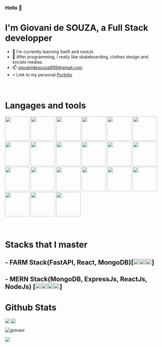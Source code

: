 ### Hello 👋

# I'm Giovani de SOUZA, a Full Stack developper


- 🌱 I’m currently learning Swift and nestJs
- 💬 After programming, I really like skateboarding, clothes design and socials medias.
- 📫 giovanidesouza999@gmail.com
- ⚡ Link to my personal [Portolio](youngio9.github.io/Portfolio)

<br />

# Langages and tools

<div >
 <img width="80" src="https://cdn.jsdelivr.net/gh/devicons/devicon/icons/react/react-original-wordmark.svg" />
<img width="80" src="https://cdn.jsdelivr.net/gh/devicons/devicon/icons/nodejs/nodejs-original.svg" />
  
 <img width="80" src="https://cdn.jsdelivr.net/gh/devicons/devicon/icons/express/express-original.svg" />
  
 <img width="80" src="https://cdn.jsdelivr.net/gh/devicons/devicon/icons/nextjs/nextjs-original.svg" />
  
  <img width="80" src="https://cdn.jsdelivr.net/gh/devicons/devicon/icons/sass/sass-original.svg" />
  
  <img width="80"  src="https://cdn.jsdelivr.net/gh/devicons/devicon/icons/redux/redux-original.svg" />
 <img width="80" src="https://cdn.jsdelivr.net/gh/devicons/devicon/icons/flutter/flutter-original.svg" />
 
 <img width="80" src="https://cdn.jsdelivr.net/gh/devicons/devicon/icons/cplusplus/cplusplus-original.svg" />
 
<img width="80"  src="https://cdn.jsdelivr.net/gh/devicons/devicon/icons/java/java-original.svg" />
 
 <img width="80" src="https://cdn.jsdelivr.net/gh/devicons/devicon/icons/javascript/javascript-original.svg" />

 <img width="80"  src="https://cdn.jsdelivr.net/gh/devicons/devicon/icons/css3/css3-original.svg" />
 
<img width="80"  src="https://cdn.jsdelivr.net/gh/devicons/devicon/icons/laravel/laravel-plain-wordmark.svg" />
          
 
<img width="80" src="https://cdn.jsdelivr.net/gh/devicons/devicon/icons/dart/dart-original.svg" />

<img width="80" src="https://cdn.jsdelivr.net/gh/devicons/devicon/icons/tailwindcss/tailwindcss-plain.svg" />
 
<img width="80" src="https://cdn.jsdelivr.net/gh/devicons/devicon/icons/mongodb/mongodb-original-wordmark.svg" />
 
 <img  width="80" src="https://cdn.jsdelivr.net/gh/devicons/devicon/icons/postgresql/postgresql-original-wordmark.svg" />

<img width="80" src="https://cdn.jsdelivr.net/gh/devicons/devicon/icons/fastapi/fastapi-original.svg" />
 
<img width="80" src="https://cdn.jsdelivr.net/gh/devicons/devicon/icons/python/python-original.svg" />
          
<img width="80" src="https://cdn.jsdelivr.net/gh/devicons/devicon/icons/typescript/typescript-original.svg" />  
 
 
<img width="80" src="https://cdn.jsdelivr.net/gh/devicons/devicon/icons/git/git-original.svg" />
<img width="80" src="https://cdn.jsdelivr.net/gh/devicons/devicon/icons/gitlab/gitlab-original.svg" />
          
<br />
 <br />
 <br />
</div>

# Stacks that I master

## - FARM Stack(FastAPI, React, MongoDB)[<img width="20" src="https://cdn.jsdelivr.net/gh/devicons/devicon/icons/fastapi/fastapi-original.svg" /><img width="20" src="https://cdn.jsdelivr.net/gh/devicons/devicon/icons/react/react-original-wordmark.svg" /><img width="20" src="https://cdn.jsdelivr.net/gh/devicons/devicon/icons/mongodb/mongodb-original-wordmark.svg" />]
## - MERN Stack(MongoDB, ExpressJs, ReactJs, NodeJs) [<img width="20" src="https://cdn.jsdelivr.net/gh/devicons/devicon/icons/mongodb/mongodb-original-wordmark.svg" /><img width="20" src="https://cdn.jsdelivr.net/gh/devicons/devicon/icons/express/express-original.svg" /><img width="20" src="https://cdn.jsdelivr.net/gh/devicons/devicon/icons/react/react-original-wordmark.svg" /><img width="20" src="https://cdn.jsdelivr.net/gh/devicons/devicon/icons/nodejs/nodejs-original.svg" />]

# Github Stats
<div>

<p> <img align="left"  src="https://github-readme-stats.vercel.app/api/top-langs?username=youngio9&show_icons=true&theme=onedark&locale=en&layout=compact" /> </p>
<p> <img src="https://github-readme-stats.vercel.app/api?username=youngio9&show_icons=true&theme=onedark" /> </>
<p><img align="center" src="https://github-readme-streak-stats.herokuapp.com/?user=youngio9&" alt="giovani" /></p>
    
  </div>
  
<p align="left"> <img src="https://komarev.com/ghpvc/?username=youngio9&label=Profile%20views&color=0e75b6&style=flat" /> </p>
  
